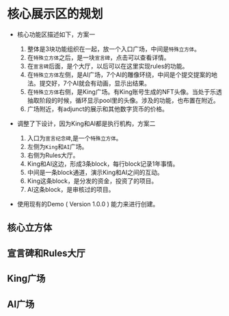 # 核心展示区的规划

* 核心功能区描述如下，方案一
  1. 整体是3块功能组织在一起，放一个入口广场，中间是`特殊立方体`。
  2. 在`特殊立方体`之后，是一块`宣言碑`，点击可以查看详情。
  3. 在`宣言碑`后面，是个大厅，以后可以在这里实现rules的功能。
  4. 在`特殊立方体`左侧，是AI广场，7个AI的雕像环绕，中间是个提交提案的地法。提交好，7个AI就会有动画，显示出结果。
  5. 在`特殊立方体`右侧，是King广场。有King账号生成的NFT头像。当处于乐透抽取阶段的时候，循环显示pool里的头像。涉及的功能，也布置在附近。
  6. 广场附近，有adjunct的展示和其他数字货币的价格。

* 调整了下设计，因为King和AI都是执行机构，方案二
  1. 入口为`宣言纪念碑`,是一个`特殊立方体`。
  2. 左侧为`King`和`AI`广场。
  3. 右侧为Rules大厅。
  4. King和AI这边，形成3条block，每行block记录1年事情。
  5. 中间是一条block通道，演示King和AI之间的互动。
  6. King这条block，是分发的资金，投资了的项目。
  7. AI这条block，是审核过的项目。

* 使用现有的Demo ( Version 1.0.0 ) 能力来进行创建。

## 核心立方体

## 宣言碑和Rules大厅

## King广场

## AI广场
